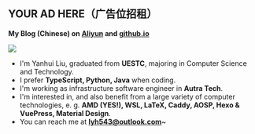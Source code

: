 ## **YOUR AD HERE**（广告位招租）

**My Blog (Chinese) on [Aliyun](https://blog.lyh543.cn/) and [github.io](https://lyh543.github.io/)**

<div>
<div>
<img  src="https://github-readme-stats.vercel.app/api?username=lyh543&show_icons=true&locale=en"/>
<!-- <img  src="https://github-readme-stats.vercel.app/api/top-langs?username=lyh543&show_icons=true&locale=en&layout=compact"/> -->
</div>
</div>

* I'm Yanhui Liu, graduated from **UESTC**, majoring in Computer Science and Technology.
* I prefer **TypeScript, Python, Java** when coding.
* I'm working as infrastructure software engineer in **Autra Tech**. <!-- * I made an Activity Check-in Web App for [UESTC Microsoft Student Club](https://uestc-msc.com/), with Vue [frontend](https://github.com/uestc-msc/uestcmsc_webapp_frontend) & Django [backend](https://github.com/uestc-msc/uestcmsc_webapp_backend), and is [deployed](https://app.uestc-msc.com) on Aliyun. -->
* I'm interested in, and also benefit from a large variety of computer technologies, e. g. **AMD (YES!), WSL, LaTeX, Caddy, AOSP, Hexo & VuePress, Material Design**.
* You can reach me at **lyh543@outlook.com**~
